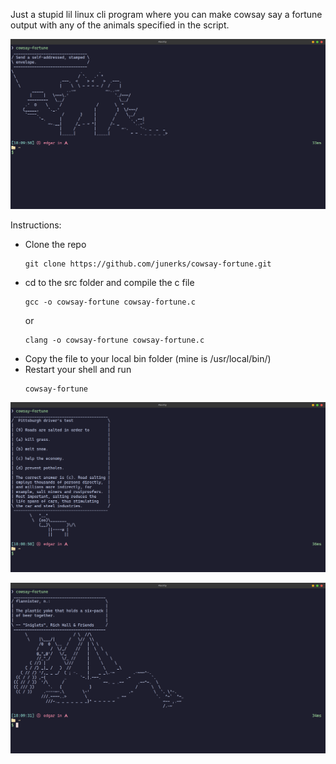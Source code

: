 Just a stupid lil linux cli program where you can make cowsay say a fortune output with any of the animals specified in the script.

![screenshot](img/s3.png)

Instructions:

- Clone the repo
  ```
  git clone https://github.com/junerks/cowsay-fortune.git
  ```
- cd to the src folder and compile the c file
  ```
  gcc -o cowsay-fortune cowsay-fortune.c
  ```
  or
  ```
  clang -o cowsay-fortune cowsay-fortune.c
  ```
- Copy the file to your local bin folder (mine is /usr/local/bin/)
- Restart your shell and run
  ```
  cowsay-fortune
  ```

![screenshot](img/s1.png)

![screenshot](img/s2.png)

